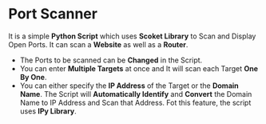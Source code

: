 # Port Scanner
It is a simple **Python Script** which uses **Scoket Library** to Scan and Display Open Ports. It can scan a **Website** as well as a **Router**.

- The Ports to be scanned can be **Changed** in the Script.
- You can enter **Multiple Targets** at once and It will scan each Target **One By One**.
- You can either specify the **IP Address** of the Target or the **Domain Name**. The Script will **Automatically Identify** and **Convert** the Domain Name to IP Address and Scan that Address. Fot this feature, the script uses **IPy Library**.